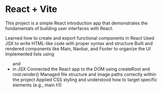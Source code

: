 # React + Vite
This project is a simple React introduction app that demonstrates the fundamentals of building user interfaces with React.

Learned how to create and export functional components in React
Used JSX to write HTML-like code with proper syntax and structure
Built and rendered components like Main, Navbar, and Footer to organize the UI
Implemented lists using <ul> and <li> in JSX
Connected the React app to the DOM using createRoot and root.render()
Managed file structure and image paths correctly within the project
Applied CSS styling and understood how to target specific elements (e.g., main h1)

